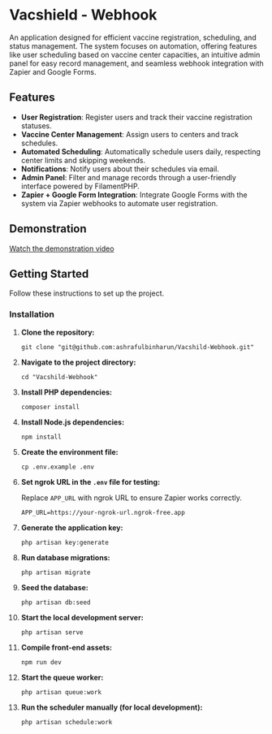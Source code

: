 # Vacshield - Webhook

An application designed for efficient vaccine registration, scheduling, and status management. The system focuses on automation, offering features like user scheduling based on vaccine center capacities, an intuitive admin panel for easy record management, and seamless webhook integration with Zapier and Google Forms.

## Features

-   **User Registration**: Register users and track their vaccine registration statuses.
-   **Vaccine Center Management**: Assign users to centers and track schedules.
-   **Automated Scheduling**: Automatically schedule users daily, respecting center limits and skipping weekends.
-   **Notifications**: Notify users about their schedules via email.
-   **Admin Panel**: Filter and manage records through a user-friendly interface powered by FilamentPHP.
-   **Zapier + Google Form Integration**: Integrate Google Forms with the system via Zapier webhooks to automate user registration.

## Demonstration

[Watch the demonstration video](https://drive.google.com/file/d/11tHVgh8LJxnlmiEeG_Knk-cXIYnKe-qy/view?usp=sharing)

## Getting Started

Follow these instructions to set up the project.

### Installation

1. **Clone the repository:**

    ```shell
    git clone "git@github.com:ashrafulbinharun/Vacshild-Webhook.git"
    ```

2. **Navigate to the project directory:**

    ```shell
    cd "Vacshild-Webhook"
    ```

3. **Install PHP dependencies:**

    ```shell
    composer install
    ```

4. **Install Node.js dependencies:**

    ```shell
    npm install
    ```

5. **Create the environment file:**

    ```shell
    cp .env.example .env
    ```

6. **Set ngrok URL in the `.env` file for testing:**

    Replace `APP_URL` with ngrok URL to ensure Zapier works correctly.

    ```env
    APP_URL=https://your-ngrok-url.ngrok-free.app
    ```

7. **Generate the application key:**

    ```shell
    php artisan key:generate
    ```

8. **Run database migrations:**

    ```shell
    php artisan migrate
    ```

9. **Seed the database:**

    ```shell
    php artisan db:seed
    ```

10. **Start the local development server:**

    ```shell
    php artisan serve
    ```

11. **Compile front-end assets:**

    ```shell
    npm run dev
    ```

12. **Start the queue worker:**

    ```shell
    php artisan queue:work
    ```

13. **Run the scheduler manually (for local development):**

    ```shell
    php artisan schedule:work
    ```
